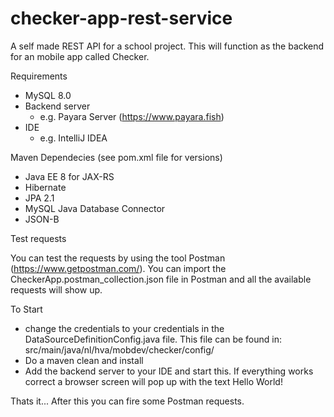 # checker-app-rest-service
A self made REST API for a school project. This will function as the backend for an mobile app called Checker. 

Requirements
- MySQL 8.0
- Backend server
  * e.g. Payara Server (https://www.payara.fish)
- IDE
  * e.g. IntelliJ IDEA
  
Maven Dependecies (see pom.xml file for versions)
- Java EE 8 for JAX-RS
- Hibernate
- JPA 2.1
- MySQL Java Database Connector
- JSON-B

Test requests

You can test the requests by using the tool Postman (https://www.getpostman.com/).
You can import the CheckerApp.postman_collection.json file in Postman and all the available requests will show up.

To Start
- change the credentials to your credentials in the DataSourceDefinitionConfig.java file. This file can be found in:
  src/main/java/nl/hva/mobdev/checker/config/
- Do a maven clean and install
- Add the backend server to your IDE and start this. If everything works correct a browser screen will pop up with the text Hello World!

Thats it... After this you can fire some Postman requests.




